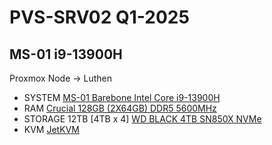 # PVS-SRV02 Q1-2025

## MS-01 i9-13900H

Proxmox Node → Luthen
*   SYSTEM [MS-01 Barebone Intel Core i9-13900H](https://www.amazon.com/dp/B0CT2FPD2C)
*   RAM [Crucial 128GB (2X64GB) DDR5 5600MHz](https://www.amazon.com/dp/B0DSQMKYLN)
*   STORAGE 12TB [4TB x 4] [WD BLACK 4TB SN850X NVMe](https://www.amazon.com/dp/B0B7CQ2CHH)
*   KVM [JetKVM](https://jetkvm.com/)

